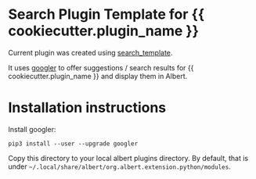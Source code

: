 # Search Plugin Template for {{ cookiecutter.plugin_name }}

Current plugin was created using
[search_template](https://github.com/bergercookie/awesome-albert-plugins/tree/master/plugins/search_template/%7B%7B%20cookiecutter.plugin_name%20%7D%7D).

It uses [googler](https://github.com/jarun/googler) to offer suggestions /
search results for {{ cookiecutter.plugin_name }} and display them in Albert.

# Installation instructions

Install googler:

`pip3 install --user --upgrade googler`

Copy this directory to your local albert plugins directory. By default, that is
under `~/.local/share/albert/org.albert.extension.python/modules`.
